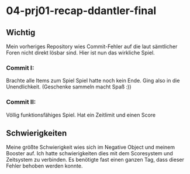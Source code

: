 # 04-prj01-recap-ddantler-final

## Wichtig

Mein vorheriges Repository wies Commit-Fehler auf die laut sämtlicher Foren nicht direkt lösbar sind. Hier ist nun das wirkliche Spiel.

### Commit I:

Brachte alle Items zum Spiel
Spiel hatte noch kein Ende. Ging also in die Unendlichkeit. (Geschenke sammeln macht Spaß :))

### Commit II:

Völlig funktionsfähiges Spiel.
Hat ein Zeitlimit und einen Score


## Schwierigkeiten

Meine größte Schwierigkeit wies sich im Negative Object und meinem Booster auf. Ich hatte schwierigkeiten dies mit dem Scoresystem und Zeitsystem zu verbinden. Es benötigte fast einen ganzen Tag, dass dieser Fehler behoben werden konnte.
